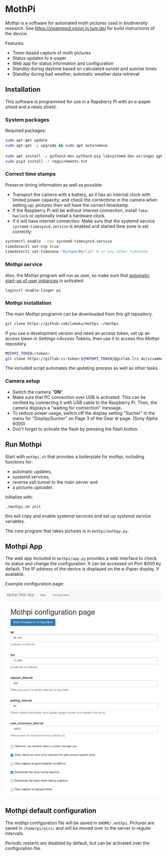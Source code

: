 # MothPi

*Mothpi* is a software for automated moth pictures used in biodiversity research.
See https://visammod.vision.in.tum.de/ for build instructions of the device.

Features:
* Timer-based capture of moth pictures
* Status updates to e-paper
* Web app for status information and configuration
* Standby during daytime based on calculated sunset and sunrise times
* Standby during bad weather, automatic weather data retrieval


## Installation

This software is programmed for use in a Rapsberry Pi with an e-paper shield and a relais shield.

### System packages

Required packages:

```bash
sudo apt-get update
sudo apt-get -y upgrade && sudo apt autoremove

sudo apt install -y python3-dev python3-pip libsystemd-dev wiringpi gphoto2
sudo pip3 install -r requirements.txt
```

### Correct time stamps

Preserve timing information as well as possible:
* Transport the camera with a battery, as it has an internal clock with limited power capacity; and check the correcttime in the camera when setting up; pictures then will have the correct timestamp.
* If the Raspberry Pi will be without internet connection, install `fake-hwclock` or optionally install a hardware clock.
* If it will have internet connection: Make sure that the systemd service `systemd-timesyncd.service` is enabled and started time zone is set correctly:

```bash
systemctl enable --now systemd-timesyncd.service
timedatectl set-ntp true 
timedatectl set-timezone "Europe/Berlin" # or any other timezone
```

### Mothpi service

Also, the Mothpi program will run as user, so make sure that [automatic start-up of user instances](https://wiki.archlinux.org/title/systemd/User#Automatic_start-up_of_systemd_user_instances) is activated:

```bash
loginctl enable-linger pi
```

### Mothpi installation

The main Mothpi programm can be downloaded from this git repository.
```bash
git clone https://github.com/lumaku/mothpi ~/mothpi
```

If you use a development version and need an access token, set up an access token in *Settings*->*Access Tokens*, then use it to access this *Mothpi* repository.

```bash
MOTHPI_TOKEN=<token>
git clone https://gitlab-ci-token:${MOTHPI_TOKEN}@gitlab.lrz.de/visammod/mothpi ~/mothpi
```

The included script automates the updating process as well as other tasks.

### Camera setup

* Switch the camera "**ON**".
* Make sure that PC connection over USB is activated. This can be verified by connecting it with USB cable to the Raspberry Pi. Then, the camera displays a "waiting for connection" message.
* To reduce power usage, switch off the display setting "Sucher" in the menu for "Display/Sucher" on Page 3 of the Gear ⚙️ page. (Sony Alpha 6000)
* Don't forget to activate the flash by pressing the flash button.


## Run Mothpi

Start with `mothpi.sh` that provides a boilerplate for mothpi, including functions for:
* automatic updates,
* systemd services,
* reverse ssh tunnel to the main server and
* a pictures uploader.

Initialize with:
```
./mothpi.sh init
```
this will copy and enable systemd services and set up systemd service variables.

The core program that takes pictures is in `mothpi/mothpy.py`.


## Mothpi App

The web app included in `mothpi/app.py` provides a web interface to check its status and change the configuration.
It can be accessed on Port 8000 by default.
The IP address of the device is displayed on the e-Paper display, if available.

Example configuration page:

![Configuration page of the Mothpi App](doc/mothpi_app_config.png)


## Mothpi default configuration


The mothpi configuration file will be saved in `$HOME/.mothpi`.
Pictures are saved in `/home/pi/pics/` and will be moved over to the server in regular intervals.

Periodic restarts are disabled by default, but can be activated over the configuration file.
